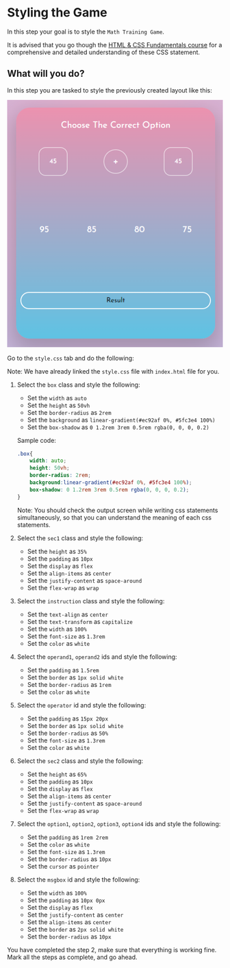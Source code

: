 # Styling the Game

In this step your goal is to style the `Math Training Game`.

It is advised that you go though the [HTML & CSS Fundamentals course](https://codedamn.com/learn/html-css) for a comprehensive and detailed understanding of these CSS statement.

## What will you do?

In this step you are tasked to style the previously created layout like this:

![App Screenshot](https://raw.githubusercontent.com/ritwickrajmakhal/ScreenShots-for-math-training-game/master/sc4.png)

Go to the `style.css` tab and do the following:

Note: We have already linked the `style.css` file with `index.html` file for you.

1. Select the `box` class and style the following:

    - Set the `width` as `auto`
    - Set the `height` as `50vh`
    - Set the `border-radius` as `2rem`
    - Set the `background` as `linear-gradient(#ec92af 0%, #5fc3e4 100%)`
    - Set the `box-shadow` as `0 1.2rem 3rem 0.5rem rgba(0, 0, 0, 0.2)`

    Sample code:
    ```css
    .box{
        width: auto;
        height: 50vh;
        border-radius: 2rem;
        background:linear-gradient(#ec92af 0%, #5fc3e4 100%);
        box-shadow: 0 1.2rem 3rem 0.5rem rgba(0, 0, 0, 0.2);
    }
    ```
    Note: You should check the output screen while writing css statements simultaneously, so that you can understand the meaning of each css statements.
2. Select the `sec1` class and style the following:
    - Set the `height` as `35%`
    - Set the `padding` as `10px`
    - Set the `display` as `flex`
    - Set the `align-items` as `center`
    - Set the `justify-content` as `space-around`
    - Set the `flex-wrap` as `wrap`

3. Select the `instruction` class and style the following:
    - Set the `text-align` as `center`
    - Set the `text-transform` as `capitalize`
    - Set the `width` as `100%`
    - Set the `font-size` as `1.3rem`
    - Set the `color` as `white`

4. Select the `operand1`, `operand2` ids and style the following:
    - Set the `padding` as `1.5rem`
    - Set the `border` as `1px solid white`
    - Set the `border-radius` as `1rem`
    - Set the `color` as `white`

5. Select the `operator` id and style the following:
    - Set the `padding` as `15px 20px`
    - Set the `border` as `1px solid white`
    - Set the `border-radius` as `50%`
    - Set the `font-size` as `1.3rem`
    - Set the `color` as `white`

6. Select the `sec2` class and style the following:
    - Set the `height` as `65%`
    - Set the `padding` as `10px`
    - Set the `display` as `flex`
    - Set the `align-items` as `center`
    - Set the `justify-content` as `space-around`
    - Set the `flex-wrap` as `wrap`

7. Select the `option1`, `option2`, `option3`, `option4` ids and style the following:
    - Set the `padding` as `1rem 2rem`
    - Set the `color` as `white`
    - Set the `font-size` as `1.3rem`
    - Set the `border-radius` as `10px`
    - Set the `cursor` as `pointer`

8. Select the `msgbox` id and style the following:
    - Set the `width` as `100%`
    - Set the `padding` as `10px 0px`
    - Set the `display` as `flex`
    - Set the `justify-content` as `center`
    - Set the `align-items` as `center`
    - Set the `border` as `2px solid white`
    - Set the `border-radius` as `10px`

You have completed the step 2, make sure that everything is working fine. Mark all the steps as complete, and go ahead.